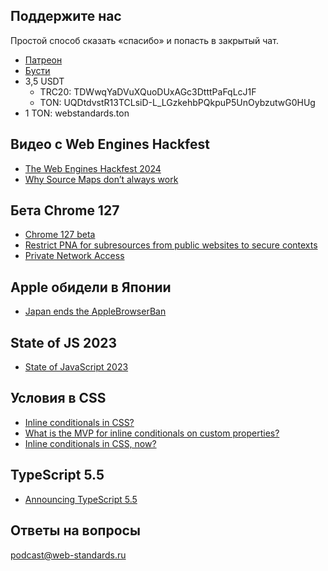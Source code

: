 ## Поддержите нас

Простой способ сказать «спасибо» и попасть в закрытый чат.

- [Патреон](https://www.patreon.com/webstandards_ru)
- [Бусти](https://boosty.to/webstandards_ru)
- 3,5 USDT
	- TRC20: TDWwqYaDVuXQuoDUxAGc3DtttPaFqLcJ1F
	- TON: UQDtdvstR13TCLsiD-L_LGzkehbPQkpuP5UnOybzutwG0HUg
- 1 TON: webstandards.ton

## Видео с Web Engines Hackfest

- [The Web Engines Hackfest 2024](https://www.youtube.com/playlist?list=PL4sEzdAGvRgBVK-g6z4-YGt8uv3Dni6ag)
- [Why Source Maps don’t always work](https://offthemainthread.tech/episode/why-sourcemaps-dont-always-work/)

## Бета Chrome 127

- [Chrome 127 beta](https://developer.chrome.com/blog/chrome-127-beta)
- [Restrict PNA for subresources from public websites to secure contexts](https://chromestatus.com/feature/5436853517811712)
- [Private Network Access](https://wicg.github.io/private-network-access/)

## Apple обидели в Японии

- [Japan ends the AppleBrowserBan](https://open-web-advocacy.org/blog/japan-ends-the-apple-browser-ban/)

## State of JS 2023

- [State of JavaScript 2023](https://2023.stateofjs.com/)

## Условия в CSS

- [Inline conditionals in CSS?](https://lea.verou.me/blog/2024/css-conditionals/)
- [What is the MVP for inline conditionals on custom properties?](https://github.com/w3c/csswg-drafts/issues/10064#issuecomment-2165157958)
- [Inline conditionals in CSS, now?](https://lea.verou.me/blog/2024/css-conditionals-now/)

## TypeScript 5.5

- [Announcing TypeScript 5.5](https://devblogs.microsoft.com/typescript/announcing-typescript-5-5/)

## Ответы на вопросы

[podcast@web-standards.ru](mailto:podcast@web-standards.ru)
